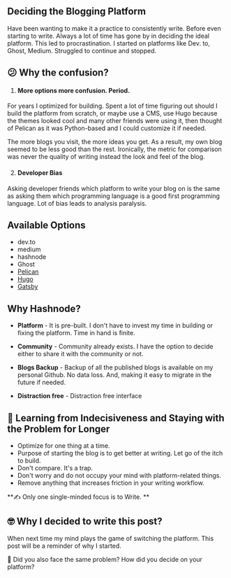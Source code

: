 ## Deciding the Blogging Platform

Have been wanting to make it a practice to consistently write. Before even starting to write. Always a lot of time has gone by in deciding the ideal platform. This led to procrastination. I started on platforms like Dev. to, Ghost, Medium. Struggled to continue and stopped. 

## 😕 **Why the confusion?** 

1. #### **More options more confusion. Period.**

For years I optimized for building. Spent a lot of time figuring out should I build the platform from scratch, or maybe use a CMS, use Hugo because the themes looked cool and many other friends were using it, then thought of Pelican as it was Python-based and I could customize it if needed. 

The more blogs you visit, the more ideas you get. As a result, my own blog seemed to be less good than the rest. Ironically, the metric for comparison was never the quality of writing instead the look and feel of the blog. 

2. #### **Developer Bias**

Asking developer friends which platform to write your blog on is the same as asking them which programming language is a good first programming language. Lot of bias leads to analysis paralysis.
 
## **Available Options**


- dev.to
- medium
- hashnode
- Ghost
- [Pelican](https://blog.getpelican.com/)
- [Hugo](https://gohugo.io/)
-  [Gatsby](https://www.gatsbyjs.com/) 

## **Why Hashnode?**


- **Platform** - It is pre-built. I don't have to invest my time in building or fixing the platform. Time in hand is finite.

- **Community** - Community already exists. I have the option to decide either to 
share it with the community or not.

- **Blogs Backup** - Backup of all the published blogs is available on my personal Github. No data loss.  And, making it easy to migrate in the future if needed.   

- **Distraction free** - Distraction free interface


## 🎯 **Learning from Indecisiveness and Staying with the Problem for Longer**


- Optimize for one thing at a time.
- Purpose of starting the blog is to get better at writing. Let go of the itch to build.
- Don't compare. It's a trap. 
- Don't worry and do not occupy your mind with platform-related things.
- Remove anything that increases friction in your writing workflow.

**✍️ Only one single-minded focus is to Write. **


## 🤓 **Why I decided to write this post?** 

When next time my mind plays the game of switching the platform. This post will 
be a reminder of why I started.

🤔 Did you also face the same problem? How did you decide on your platform? 


  








